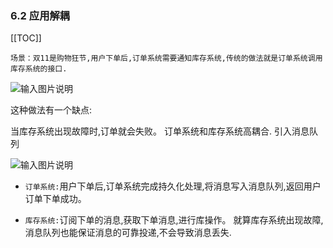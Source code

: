 ### 6.2 应用解耦

[[TOC]]

`场景：双11是购物狂节,用户下单后,订单系统需要通知库存系统,传统的做法就是订单系统调用库存系统的接口. `

![输入图片说明](https://images.gitee.com/uploads/images/2021/1027/193749_b845d2c2_426516.png "屏幕截图.png")

这种做法有一个缺点:

当库存系统出现故障时,订单就会失败。 订单系统和库存系统高耦合.  引入消息队列 

![输入图片说明](https://images.gitee.com/uploads/images/2021/1027/193723_672c3021_426516.png "屏幕截图.png")


- `订单系统:`用户下单后,订单系统完成持久化处理,将消息写入消息队列,返回用户订单下单成功。

- `库存系统:`订阅下单的消息,获取下单消息,进行库操作。  就算库存系统出现故障,消息队列也能保证消息的可靠投递,不会导致消息丢失.

